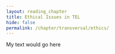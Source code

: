 ```yaml
---
layout: reading_chapter
title: Ethical Issues in TEL
hide: false
permalink: /chapter/transversal/ethics/
---
```


My text would go here
